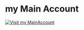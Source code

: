 # my Main Account

[![Visit my MainAccount](https://img.shields.io/badge/Visit%20my%20GitHub-181717?style=for-the-badge&logo=github)](https://github.com/guswn3717)
